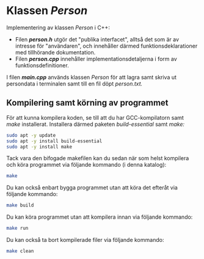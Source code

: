 # Klassen *Person*

Implementering av klassen *Person* i C++:
* Filen ***person.h*** utgör det "publika interfacet", alltså det som är av intresse för "användaren", och innehåller därmed funktionsdeklarationer med tillhörande dokumentation.
* Filen ***person.cpp*** innehåller implementationsdetaljerna i form av funktionsdefinitioner.

I filen ***main.cpp*** används klassen *Person* för att lagra samt skriva ut persondata i terminalen samt till en fil döpt *person.txt.*

## Kompilering samt körning av programmet
För att kunna kompilera koden, se till att du har GCC-kompilatorn samt *make* installerat. Installera därmed paketen *build-essential* samt *make:*

```bash
sudo apt -y update
sudo apt -y install build-essential
sudo apt -y install make
```

Tack vara den bifogade makefilen kan du sedan när som helst kompilera och köra programmet via följande kommando (i denna katalog):

```bash
make
```

Du kan också enbart bygga programmet utan att köra det efteråt via följande kommando:

```bash
make build
```

Du kan köra programmet utan att kompilera innan via följande kommando:

```bash
make run
```

Du kan också ta bort kompilerade filer via följande kommando:

```bash
make clean
```